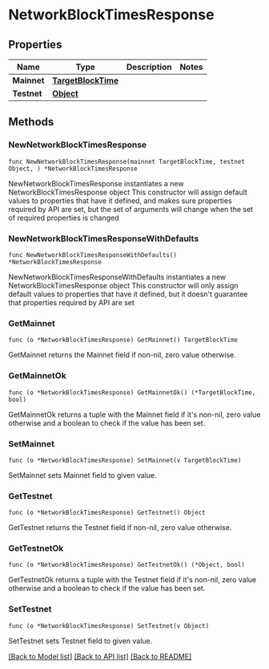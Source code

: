 # NetworkBlockTimesResponse

## Properties

Name | Type | Description | Notes
------------ | ------------- | ------------- | -------------
**Mainnet** | [**TargetBlockTime**](TargetBlockTime.md) |  | 
**Testnet** | [**Object**](Object.md) |  | 

## Methods

### NewNetworkBlockTimesResponse

`func NewNetworkBlockTimesResponse(mainnet TargetBlockTime, testnet Object, ) *NetworkBlockTimesResponse`

NewNetworkBlockTimesResponse instantiates a new NetworkBlockTimesResponse object
This constructor will assign default values to properties that have it defined,
and makes sure properties required by API are set, but the set of arguments
will change when the set of required properties is changed

### NewNetworkBlockTimesResponseWithDefaults

`func NewNetworkBlockTimesResponseWithDefaults() *NetworkBlockTimesResponse`

NewNetworkBlockTimesResponseWithDefaults instantiates a new NetworkBlockTimesResponse object
This constructor will only assign default values to properties that have it defined,
but it doesn't guarantee that properties required by API are set

### GetMainnet

`func (o *NetworkBlockTimesResponse) GetMainnet() TargetBlockTime`

GetMainnet returns the Mainnet field if non-nil, zero value otherwise.

### GetMainnetOk

`func (o *NetworkBlockTimesResponse) GetMainnetOk() (*TargetBlockTime, bool)`

GetMainnetOk returns a tuple with the Mainnet field if it's non-nil, zero value otherwise
and a boolean to check if the value has been set.

### SetMainnet

`func (o *NetworkBlockTimesResponse) SetMainnet(v TargetBlockTime)`

SetMainnet sets Mainnet field to given value.


### GetTestnet

`func (o *NetworkBlockTimesResponse) GetTestnet() Object`

GetTestnet returns the Testnet field if non-nil, zero value otherwise.

### GetTestnetOk

`func (o *NetworkBlockTimesResponse) GetTestnetOk() (*Object, bool)`

GetTestnetOk returns a tuple with the Testnet field if it's non-nil, zero value otherwise
and a boolean to check if the value has been set.

### SetTestnet

`func (o *NetworkBlockTimesResponse) SetTestnet(v Object)`

SetTestnet sets Testnet field to given value.



[[Back to Model list]](../README.md#documentation-for-models) [[Back to API list]](../README.md#documentation-for-api-endpoints) [[Back to README]](../README.md)


